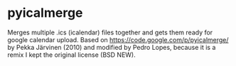 pyicalmerge
===========

Merges multiple .ics (icalendar) files together and gets them ready for google calendar upload.
Based on https://code.google.com/p/pyicalmerge/ by Pekka Järvinen (2010) and modified by Pedro Lopes, because it is a remix I kept the original license (BSD NEW). 
